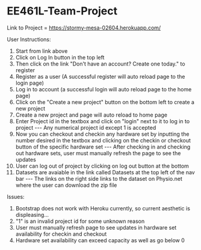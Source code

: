 # EE461L-Team-Project

Link to Project = https://stormy-mesa-02604.herokuapp.com/

User Instructions:

1. Start from link above
2. Click on Log In button in the top left
3. Then click on the link "Don't have an account? Create one today." to register
4. Register as a user (A successful register will auto reload page to the login page)
5. Log in to account (a successful login will auto reload page to the home page)
6. Click on the "Create a new project" button on the bottom left to create a new project
7. Create a new project and page will auto reload to home page
8. Enter Project id in the textbox and click on "login" next to it to log in to project
   --- Any numerical project id except 1 is accepted
9. Now you can checkout and checkin any hardware set by inputting the number desired in the textbox and clicking on the checkin or checkout button of the specific hardware set
   --- After checking in and checking out hardware sets, user must manually refresh the page to see the updates
10. User can log out of project by clicking on log out button at the bottom
11. Datasets are avaiable in the link called Datasets at the top left of the nav bar
   --- The links on the right side links to the dataset on Physio.net where the user can download the zip file
   
   
Issues:

1. Bootstrap does not work with Heroku currently, so current aesthetic is displeasing...
2. "1" is an invalid project id for some unknown reason
3. User must manually refresh page to see updates in hardware set availability for checkin and checkout
4. Hardware set availability can exceed capacity as well as go below 0

